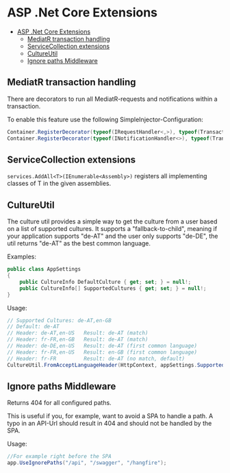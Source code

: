 # ASP .Net Core Extensions

- [ASP .Net Core Extensions](#asp-net-core-extensions)
  - [MediatR transaction handling](#mediatr-transaction-handling)
  - [ServiceCollection extensions](#servicecollection-extensions)
  - [CultureUtil](#cultureutil)
  - [Ignore paths Middleware](#ignore-paths-middleware)

## MediatR transaction handling

There are decorators to run all MediatR-requests and notifications within a transaction.

To enable this feature use the following SimpleInjector-Configuration:
```cs
Container.RegisterDecorator(typeof(IRequestHandler<,>), typeof(TransactionCommandHandlerDecorator<,>));
Container.RegisterDecorator(typeof(INotificationHandler<>), typeof(TransactionNotificationHandlerDecorator<>));
```

## ServiceCollection extensions

`services.AddAll<T>(IEnumerable<Assembly>)` registers all implementing classes of T in the given assemblies.

## CultureUtil

The culture util provides a simple way to get the culture from a user based on a list of supported cultures. It supports a "fallback-to-child", meaning if your application supports "de-AT" and the user only supports "de-DE", the util returns "de-AT" as the best common language.

Examples:  

```cs
public class AppSettings
{
    public CultureInfo DefaultCulture { get; set; } = null!;
    public CultureInfo[] SupportedCultures { get; set; } = null!;
}
```

Usage:
```cs
// Supported Cultures: de-AT,en-GB
// Default: de-AT
// Header: de-AT,en-US   Result: de-AT (match)
// Header: fr-FR,en-GB   Result: de-AT (match)
// Header: de-DE,en-US   Result: de-AT (first common language)
// Header: fr-FR,en-US   Result: en-GB (first common language)
// Header: fr-FR         Result: de-AT (no match, default)
CultureUtil.FromAcceptLanguageHeader(HttpContext, appSettings.SupportedCultures, appSettings.DefaultCulture)
```

## Ignore paths Middleware

Returns 404 for all configured paths.

This is useful if you, for example, want to avoid a SPA to handle a path. A typo in an API-Url should result in 404 and should not be handled by the SPA.

Usage:
```cs
//For example right before the SPA
app.UseIgnorePaths("/api", "/swagger", "/hangfire");
```

